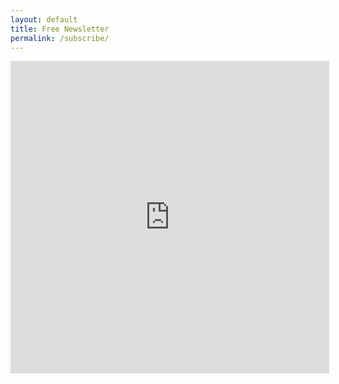 ```yaml
---
layout: default
title: Free Newsletter
permalink: /subscribe/
---
```

<iframe src="https://signup.e2ma.net/signup/1866324/1808631/" width="510" height="500" frameborder="0" scrolling="no"></iframe>
